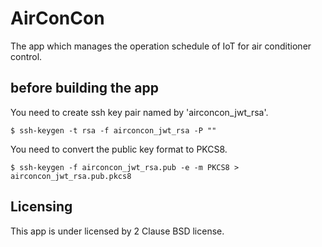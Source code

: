 # AirConCon

The app which manages the operation schedule of IoT for air conditioner control.

## before building the app

You need to create ssh key pair named by 'airconcon_jwt_rsa'.

```shell script
$ ssh-keygen -t rsa -f airconcon_jwt_rsa -P ""
```

You need to convert the public key format to PKCS8.

```shell script
$ ssh-keygen -f airconcon_jwt_rsa.pub -e -m PKCS8 > airconcon_jwt_rsa.pub.pkcs8
```

## Licensing

This app is under licensed by 2 Clause BSD license.